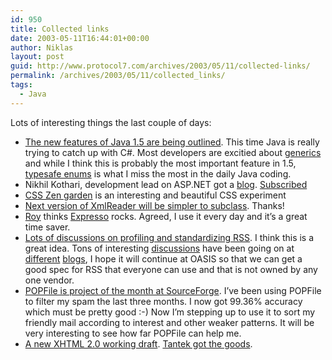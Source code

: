 ```yaml
---
id: 950
title: Collected links
date: 2003-05-11T16:44:01+00:00
author: Niklas
layout: post
guid: http://www.protocol7.com/archives/2003/05/11/collected-links/
permalink: /archives/2003/05/11/collected_links/
tags:
  - Java
---
```

<div class='microid-79b27d9f789a2be19552f84f8b65858d7a363032'>
  <p>
    Lots of interesting things the last couple of days:
  </p>
  
  <ul>
    <li>
      <a href="http://java.sun.com/features/2003/05/bloch_qa.html">The new features of Java 1.5 are being outlined</a>. This time Java is really trying to catch up with C#. Most developers are excitied about <a href="http://jcp.org/aboutJava/communityprocess/review/jsr014/">generics</a> and while I think this is probably the most important feature in 1.5, <a href="http://jcp.org/aboutJava/communityprocess/jsr/tiger/enum.html">typesafe enums</a> is what I miss the most in the daily Java coding.
    </li>
    <li>
      Nikhil Kothari, development lead on ASP.NET got a <a href="http://www.nikhilk.net/">blog</a>. <a href="http://www.nikhilk.net/Rss.ashx?id=1">Subscribed</a>
    </li>
    <li>
      <a href="http://www.mezzoblue.com/zengarden/">CSS Zen garden</a> is an interesting and beautiful CSS experiment
    </li>
    <li>
      <a href="http://www.tkachenko.com/cgi-bin/mt-comments.cgi?entry_id=23">Next version of XmlReader will be simpler to subclass</a>. Thanks!
    </li>
    <li>
      <a href="http://dotnetweblogs.com/rosherove/posts/6868.aspx">Roy</a> thinks <a href="http://www12.brinkster.com/ultrapico/Expresso.htm">Expresso</a> rocks. Agreed, I use it every day and it&#8217;s a great time saver.
    </li>
    <li>
      <a href="http://www.intertwingly.net/blog/1394.html">Lots of discussions on profiling and standardizing RSS</a>. I think this is a great idea. Tons of interesting <a href="http://www.gotdotnet.com/team/dbox/default.aspx?key=2003-05-11T12:13:16Z">discussions</a> have been going on at <a href="http://www.tbray.org/ongoing/When/200x/2003/05/10/RSS-std">different</a> <a href="http://www.sixapart.com/log/2003/05/a_proposal_rss_.shtml">blogs</a>, I hope it will continue at OASIS so that we can get a good spec for RSS that everyone can use and that is not owned by any one vendor.
    </li>
    <li>
      <a href="http://sourceforge.net/potm/potm-2003-05.php">POPFile is project of the month at SourceForge</a>. I&#8217;ve been using POPFile to filter my spam the last three months. I now got 99.36% accuracy which must be pretty good :-) Now I&#8217;m stepping up to use it to sort my friendly mail according to interest and other weaker patterns. It will be very interesting to see how far POPFile can help me.
    </li>
    <li>
      <a href="http://www.w3.org/TR/xhtml2/">A new XHTML 2.0 working draft</a>. <a href="http://tantek.com/log/2003/05.html#L20030508t1620">Tantek got the goods</a>.
    </li>
  </ul>
</div>